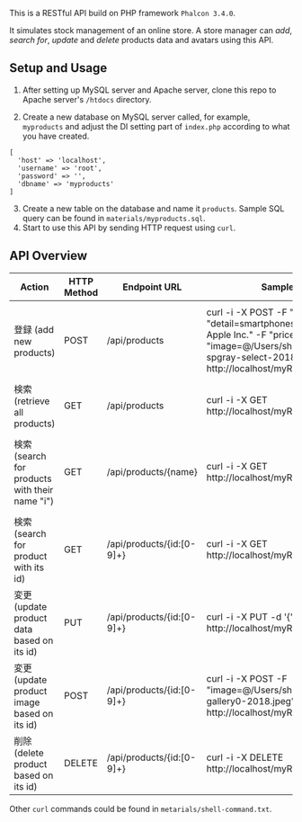 
This is a RESTful API build on PHP framework `Phalcon 3.4.0`. 

It simulates stock management of an online store. 
A store manager can *add*, *search for*, *update* and *delete* products data and avatars using this API.

## Setup and Usage
1. After setting up MySQL server and Apache server, clone this repo to Apache server's `/htdocs` directory. 

2. Create a new database on MySQL server called, for example, `myproducts` and adjust the DI setting part of `index.php` according to what you have created.
```
[
  'host' => 'localhost',
  'username' => 'root',
  'password' => '',
  'dbname' => 'myproducts'
]
```
3. Create a new table on the database and name it `products`. Sample SQL query can be found in `materials/myproducts.sql`.
4. Start to use this API by sending HTTP request using `curl`.

## API Overview

|Action|HTTP Method|Endpoint URL|Sample `curl` Command|Notice|
|------|-----------|------------|---------------------|------|
|登録 (add new products)|POST|/api/products|curl -i -X POST -F "name=iphone8" -F "detail=smartphones designed and marketed by Apple Inc." -F "price=74000" -F "image=@/Users/shiiyan/Downloads/iphone8-spgray-select-2018_AV1.png" http://localhost/myRestApi/api/products| File is transferred using format `multipart/form-data`. Binary files are required.|
|検索 (retrieve all products)|GET|/api/products|curl -i -X GET http://localhost/myRestApi/api/products||
|検索 (search for products with their name "i")|GET|/api/products/{name}|curl -i -X GET http://localhost/myRestApi/api/products/search/i|One may need to change permission of folder `/uploads` in order to download images.|
|検索 (search for product with its id)|GET|/api/products/{id:[0-9]+}|curl -i -X GET http://localhost/myRestApi/api/products/search/1|`id` should be an integer|
|変更 (update product data based on its id)|PUT|/api/products/{id:[0-9]+}|curl -i -X PUT -d '{"name":"iphone 8"}' http://localhost/myRestApi/api/products/1||
|変更 (update product image based on its id)|POST|/api/products/{id:[0-9]+}|curl -i -X POST -F "image=@/Users/shiiyan/Downloads/iphone8-gallery0-2018.jpeg" http://localhost/myRestApi/api/products/1||
|削除 (delete product based on its id)|DELETE|/api/products/{id:[0-9]+}|curl -i -X DELETE http://localhost/myRestApi/api/products/1||

Other `curl` commands could be found in `metarials/shell-command.txt`.

